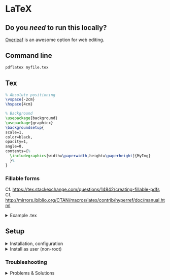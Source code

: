 # LaTeX

## Do you _need_ to run this locally?
[Overleaf](https://www.overleaf.com/) is an awesome option for web editing.

## Command line
```bash
pdflatex myfile.tex
```

## Tex

```latex
% Absolute positioning
\vspace{-2cm}
\hspace{4cm}

% Background
\usepackage{background}
\usepackage{graphicx}
\backgroundsetup{
scale=1,
color=black,
opacity=1,
angle=0,
contents={%
  \includegraphics[width=\paperwidth,height=\paperheight]{MyImg}
  }%
}
```

### Fillable forms
Cf. https://tex.stackexchange.com/questions/14842/creating-fillable-pdfs
Cf. http://mirrors.ibiblio.org/CTAN/macros/latex/contrib/hyperref/doc/manual.html
<details><summary>Example .tex</summary>

```latex
\documentclass{article}
\usepackage{hyperref}
\begin{document}
\begin{Form}[action={http://your-web-server.com/path/receiveform.cgi}]
  \vspace{-2cm}
  \hspace{4cm}
  \TextField[name=bar,value=Foo,maxlen=4,height=9px]{}

  \CheckBox[checked,name=check1]{}
  \CheckBox[name=check2]{}
  \TextField[borderstyle=U,name=baz,value=Litte]{WING}
  \TextField[borderwidth=0,name=abc,width=33px,value=wer goi'ng]{}

  \vspace{1cm}
  \hspace{8cm}
  \TextField[name=poit,value=gnosh]{}
\end{Form}
\end{document}
```
</details>


## Setup
<details><summary>Installation, configuration</summary>

#### Ubuntu
```bash
# Install 
sudo apt install -y texlive-latex
# Install decrompression tool s.t. tlmgr will work
sudo apt-get install xzdec
# Get a nice IDE
sudo apt install -y texstudio \
  texlive-fonts-recommended \
  texlive-latex-recommended \
  texlive-latex-extra
```
#### Centos
```bash
sudo yum install -y texlive-texlive.infra.noarch \
  texlive-datatool.noarch \
  texlive-collection-fontsrecommended.noarch \
  texlive-collection-latexrecommended.noarch
```
</details>

<details><summary>Install as user (non-root)</summary>

```bash
# Get source
wget http://mirror.ctan.org/systems/texlive/tlnet/install-tl-unx.tar.gz
tar xzf install-tl-unx.tar.gz
# Your release dir may differ
cd install-tl-20200515
>profile.tmp.tex cat <<-EOF
TEXDIR $HOME/.texlive/2020
TEXMFLOCAL $HOME/.texlive/texmf-local
TEXMFSYSVAR $HOME/.texlive/2020/texmf-var
TEXMFSYSCONFIG $HOME/.texlive/2020/texmf-config
TEXMFVAR $HOME/.texlive2020/texmf-var
TEXMFCONFIG $HOME/.texlive2020/texmf-config
TEXMFHOME $HOME/texmf
EOF
nohup ./install-tl -profile profile.tmp.tex &
```

Update your PATH:

```bash
if ! [[ $PATH =~ ~/.texlive/2020/bin/x86_64-linux ]]; then
  PATH=$PATH:~/.texlive/2020/bin/x86_64-linux
fi
```
</details>

### Troubleshooting
<details><summary>Problems & Solutions</summary>

#### Problem
`Font TS1/ntxtlf/m/n/12=ts1-qtmr at 12.0pt not loadable: Metric (TFM) file not found`
#### Solution
Install the missing package (containing `ts1-qtmr`, in this case)

#### Problem
```bash
/usr/bin/tlmgr: Initialization failed (in setup_unix_one):
```
#### Solution
Don't even use `tlmgr`. It isn't available on all platforms. Try to use your distro package manager (e.g. `apt`, `yum`).
</details>
